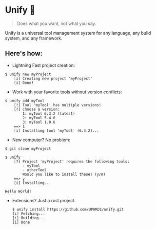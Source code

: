 # Unify 🔄
> Does what you want, not what you say.

Unify is a universal tool management system for any language,
any build system, and any framework. 

## Here's how:

* Lightning Fast project creation:
```console
$ unify new myProject
    [i] Creating new project 'myProject' 
    [i] Done!
```

* Work with your favorite tools without version conflicts:
```console
$ unify add myTool
    [!] Tool 'myTool' has multiple versions!
    [?] Choose a version:
        1: myTool 6.3.2 (latest)
        2: myTool 5.4.0 
        3: myTool 1.0.0 
    ==> 1
    [i] Installing tool 'myTool' (6.3.2)...
```

* New computer? No problem:
```console
$ git clone myProject

$ unify
    [?] Project 'myProject' requires the following tools:
        - myTool
        - otherTool
        Would you like to install these? (y/n)
    ==> y
    [i] Installing...

Hello World!

```

* Extensions? Just a rust project.
  ```console
  $ unify install https://github.com/UPWRD1/unify.git
  [i] Fetching...
  [i] Building...
  [i] Done
  ```

